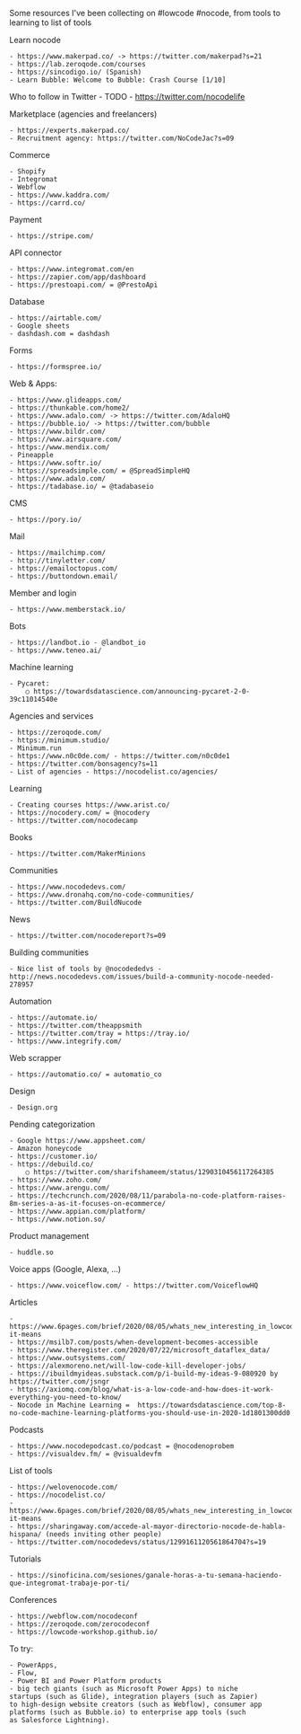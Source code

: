 Some resources I've been collecting on #lowcode #nocode, from tools to learning to list of tools

Learn nocode

	- https://www.makerpad.co/ -> https://twitter.com/makerpad?s=21
	- https://lab.zeroqode.com/courses
	- https://sincodigo.io/ (Spanish)
	- Learn Bubble: Welcome to Bubble: Crash Course [1/10]

Who to follow in Twitter
	- TODO
	- https://twitter.com/nocodelife
	

Marketplace (agencies and freelancers)

	- https://experts.makerpad.co/
	- Recruitment agency: https://twitter.com/NoCodeJac?s=09

Commerce

	- Shopify
	- Integromat
	- Webflow
	- https://www.kaddra.com/
	- https://carrd.co/

Payment

	- https://stripe.com/

API connector

	- https://www.integromat.com/en
	- https://zapier.com/app/dashboard
	- https://prestoapi.com/ = @PrestoApi

Database

	- https://airtable.com/
	- Google sheets
	- dashdash.com = dashdash

Forms 

	- https://formspree.io/


Web & Apps:

	- https://www.glideapps.com/
	- https://thunkable.com/home2/
	- https://www.adalo.com/ -> https://twitter.com/AdaloHQ
	- https://bubble.io/ -> https://twitter.com/bubble
	- https://www.bildr.com/
	- https://www.airsquare.com/
	- https://www.mendix.com/
	- Pineapple 
	- https://www.softr.io/
	- https://spreadsimple.com/ = @SpreadSimpleHQ
	- https://www.adalo.com/
	- https://tadabase.io/ = @tadabaseio

CMS

	- https://pory.io/ 

Mail

	- https://mailchimp.com/
	- http://tinyletter.com/
	- https://emailoctopus.com/
	- https://buttondown.email/

Member and login

	- https://www.memberstack.io/

Bots

	- https://landbot.io - @landbot_io
	- https://www.teneo.ai/

Machine learning

	- Pycaret:
		○ https://towardsdatascience.com/announcing-pycaret-2-0-39c11014540e

Agencies and services

	- https://zeroqode.com/
	- https://minimum.studio/
	- Minimum.run
	- https://www.n0c0de.com/ - https://twitter.com/n0c0de1
	- https://twitter.com/bonsagency?s=11
	- List of agencies - https://nocodelist.co/agencies/
	

Learning

	- Creating courses https://www.arist.co/
	- https://nocodery.com/ = @nocodery
	- https://twitter.com/nocodecamp
	
Books

	- https://twitter.com/MakerMinions

Communities

	- https://www.nocodedevs.com/
	- https://www.dronahq.com/no-code-communities/
	- https://twitter.com/BuildNucode
	
News

	- https://twitter.com/nocodereport?s=09

Building communities

	- Nice list of tools by @nocodededvs - http://news.nocodedevs.com/issues/build-a-community-nocode-needed-278957


Automation

	- https://automate.io/
	- https://twitter.com/theappsmith
	- https://twitter.com/tray = https://tray.io/ 
	- https://www.integrify.com/
	

Web scrapper

	- https://automatio.co/ = automatio_co


Design

	- Design.org
	

Pending categorization

	- Google https://www.appsheet.com/
	- Amazon honeycode
	- https://customer.io/
	- https://debuild.co/
		○ https://twitter.com/sharifshameem/status/1290310456117264385
	- https://www.zoho.com/
	- https://www.arengu.com/
	- https://techcrunch.com/2020/08/11/parabola-no-code-platform-raises-8m-series-a-as-it-focuses-on-ecommerce/
	- https://www.appian.com/platform/
	- https://www.notion.so/

Product management

	- huddle.so


Voice apps (Google, Alexa, …)

	- https://www.voiceflow.com/ - https://twitter.com/VoiceflowHQ


Articles

	- https://www.6pages.com/brief/2020/08/05/whats_new_interesting_in_lowcodenocode#what-it-means
	- https://msilb7.com/posts/when-development-becomes-accessible
	- https://www.theregister.com/2020/07/22/microsoft_dataflex_data/
	- https://www.outsystems.com/
	- https://alexmoreno.net/will-low-code-kill-developer-jobs/
	- https://ibuildmyideas.substack.com/p/i-build-my-ideas-9-080920 by https://twitter.com/jsngr
	- https://axiomq.com/blog/what-is-a-low-code-and-how-does-it-work-everything-you-need-to-know/
	- Nocode in Machine Learning = 	https://towardsdatascience.com/top-8-no-code-machine-learning-platforms-you-should-use-in-2020-1d1801300dd0

	
Podcasts

	- https://www.nocodepodcast.co/podcast = @nocodenoprobem 
	- https://visualdev.fm/ = @visualdevfm
	

List of tools

	- https://welovenocode.com/
	- https://nocodelist.co/
	- https://www.6pages.com/brief/2020/08/05/whats_new_interesting_in_lowcodenocode#what-it-means
	- https://sharingaway.com/accede-al-mayor-directorio-nocode-de-habla-hispana/ (needs inviting other people)
	- https://twitter.com/nocodedevs/status/1299161120561864704?s=19


Tutorials

	- https://sinoficina.com/sesiones/ganale-horas-a-tu-semana-haciendo-que-integromat-trabaje-por-ti/

Conferences

	- https://webflow.com/nocodeconf
	- https://zeroqode.com/zerocodeconf
	- https://lowcode-workshop.github.io/



To try:

	- PowerApps, 
	- Flow, 
	- Power BI and Power Platform products
	- big tech giants (such as Microsoft Power Apps) to niche startups (such as Glide), integration players (such as Zapier) to high-design website creators (such as Webflow), consumer app platforms (such as Bubble.io) to enterprise app tools (such as Salesforce Lightning).

